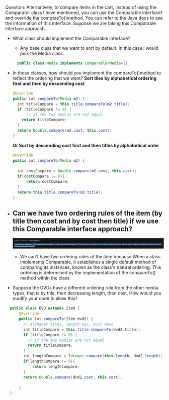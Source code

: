 Question: Alternatively, to compare items in the cart, instead of using the Comparator class I have
mentioned, you can use the Comparable interface1 and override the compareTo()method. You can
refer to the Java docs to see the information of this interface.
Suppose we are taking this Comparable interface approach.
- What class should implement the Comparable interface?
  - Any base class that we want to sort by default. In this case i would pick the Media class:
  ```java
    public class Media implements Comparable<Media>{}
  ```
- In those classes, how should you implement the compareTo()method to reflect the ordering that
  we want?
  **Sort tiles by alphabetical ordering first and then by descending cost** 

  ```java
  @Override
  public int compareTo(Media m2) {
    int titleCompare = this.title.compareTo(m2.title);
    if (titleCompare != 0) {
        // if the two medias are not equal 
      return titleCompare;
    }
    return Double.compare(m2.cost, this.cost);
  }
  ```
  **Or Sort by descending cost first and then titles by alphabetical order**

  ```java
  @Override
  public int compareTo(Media m2) {
    
    int costCompare = Double.compare(m2.cost, this.cost);
    if(costCompare != 0){
        return costCompare;
    }
    return this.title.compareTo(m2.title);
  }
  ```

- Can we have two ordering rules of the item (by title then cost and by cost then title) if we use this Comparable interface approach?
  - 
  ![img_2.png](img_2.png)
  - We can't have two ordering rules of the item because When a class implements Comparable<T>, it establishes a single default method of comparing its instances, known as the class's natural ordering. This ordering is determined by the implementation of the compareTo() method within the class.


- Suppose the DVDs have a different ordering rule from the other media types, that is by title, then
  decreasing length, then cost. How would you modify your code to allow this?
```java
  public class DVD extends Item {
      @Override
      public int compareTo(Item dvd2) {
        // alphabet tiles, length asc, cost desc
        int titleCompare = this.title.compareTo(dvd2.title);
        if (titleCompare != 0) {
          // if the two medias are not equal 
          return titleCompare;
        }
        int lengthCompare = Integer.compare(this.length, dvd2.length); 
        if(lengthCompare != 0){
            return lengthCompare;
        }
        return Double.compare(dvd2.cost, this.cost);

      }
  }

```